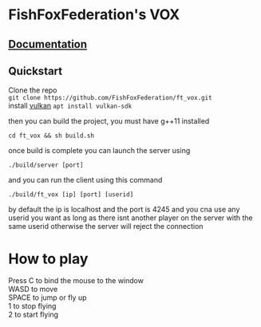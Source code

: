# FishFoxFederation's VOX

## [Documentation](https://fishfoxfederation.github.io/ft_vox/)

## Quickstart

Clone the repo  
`git clone https://github.com/FishFoxFederation/ft_vox.git`  
install [vulkan](https://vulkan.lunarg.com/sdk/home)
`apt install vulkan-sdk`

then you can build the project, you must have g++11 installed

`cd ft_vox && sh build.sh`

once build is complete you can launch the server using

`./build/server [port]`

and you can run the client using this command

`./build/ft_vox [ip] [port] [userid]`

by default the ip is localhost and the port is 4245
and you cna use any userid you want as long as there isnt another player on the server with the same userid otherwise the server will reject the connection

# How to play

Press C to bind the mouse to the window  
WASD to move  
SPACE to jump or fly up  
1 to stop flying  
2 to start flying

